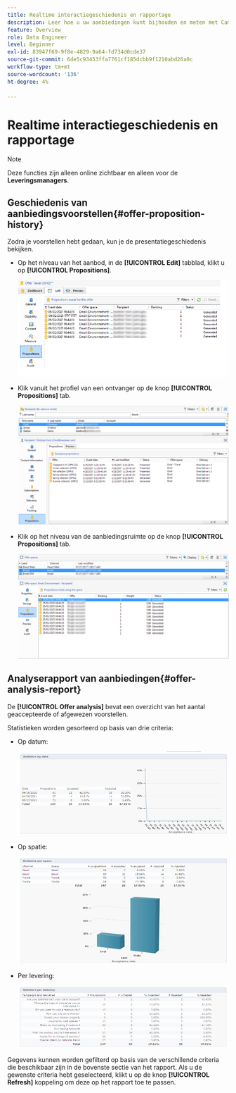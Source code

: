 ```yaml
---
title: Realtime interactiegeschiedenis en rapportage
description: Leer hoe u uw aanbiedingen kunt bijhouden en meten met Campagne Interaction
feature: Overview
role: Data Engineer
level: Beginner
exl-id: 83947f69-9f8e-4829-9a64-fd734d0cde37
source-git-commit: 6de5c93453ffa7761cf185dcbb9f1210abd26a0c
workflow-type: tm+mt
source-wordcount: '136'
ht-degree: 4%

---
```


# Realtime interactiegeschiedenis en rapportage

>[!NOTE]
>
>Deze functies zijn alleen online zichtbaar en alleen voor de **Leveringsmanagers**.

## Geschiedenis van aanbiedingsvoorstellen{#offer-proposition-history}

Zodra je voorstellen hebt gedaan, kun je de presentatiegeschiedenis bekijken.

* Op het niveau van het aanbod, in de **[!UICONTROL Edit]** tabblad, klikt u op **[!UICONTROL Propositions]**.

   ![](assets/offer_followup_006.png)

* Klik vanuit het profiel van een ontvanger op de knop **[!UICONTROL Propositions]** tab.

   ![](assets/offer_followup_002.png)

* Klik op het niveau van de aanbiedingsruimte op de knop **[!UICONTROL Propositions]** tab.

   ![](assets/offer_space_prop_001_b.png)

## Analyserapport van aanbiedingen{#offer-analysis-report}

De **[!UICONTROL Offer analysis]** bevat een overzicht van het aantal geaccepteerde of afgewezen voorstellen.

Statistieken worden gesorteerd op basis van drie criteria:

* Op datum:

   ![](assets/offer_report_perdate.png)

* Op spatie:

   ![](assets/offer_report_perspaces.png)

* Per levering:

   ![](assets/offer_report_perdeliveries.png)

Gegevens kunnen worden gefilterd op basis van de verschillende criteria die beschikbaar zijn in de bovenste sectie van het rapport. Als u de gewenste criteria hebt geselecteerd, klikt u op de knop **[!UICONTROL Refresh]** koppeling om deze op het rapport toe te passen.
